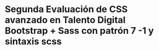 # Segunda Evaluación de CSS avanzado en Talento Digital Bootstrap + Sass con patrón 7 -1 y sintaxis scss
